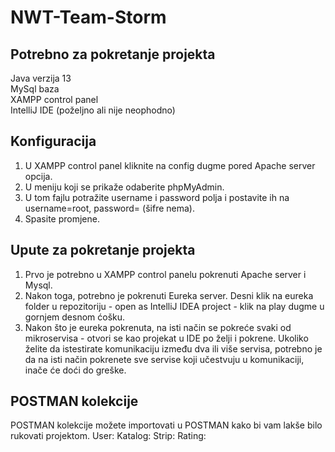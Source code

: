 # NWT-Team-Storm

## Potrebno za pokretanje projekta
Java verzija 13</br>
MySql baza</br>
XAMPP control panel</br>
IntelliJ IDE (poželjno ali nije neophodno)

## Konfiguracija
1. U XAMPP control panel kliknite na config dugme pored Apache server opcija.
2. U meniju koji se prikaže odaberite phpMyAdmin.
3. U tom fajlu potražite username i password polja i postavite ih na username=root, password= (šifre nema).
4. Spasite promjene.

## Upute za pokretanje projekta
1. Prvo je potrebno u XAMPP control panelu pokrenuti Apache server i Mysql.
2. Nakon toga, potrebno je pokrenuti Eureka server. Desni klik na eureka folder u repozitoriju - open as IntelliJ IDEA project - klik na play dugme u gornjem desnom ćošku.
3. Nakon što je eureka pokrenuta, na isti način se pokreće svaki od mikroservisa - otvori se kao projekat u IDE po želji i pokrene. Ukoliko želite da istestirate komunikaciju između dva ili više servisa, potrebno je da na isti način pokrenete sve servise koji učestvuju u komunikaciji, inače će doći do greške.

## POSTMAN kolekcije
POSTMAN kolekcije možete importovati u POSTMAN kako bi vam lakše bilo rukovati projektom. 
User:
Katalog: 
Strip:
Rating: 
